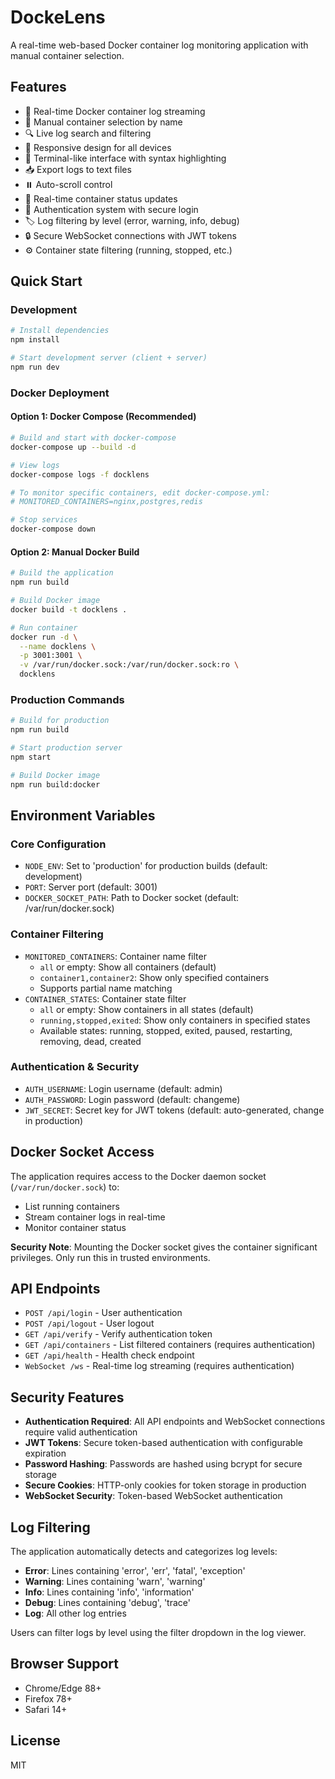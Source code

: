# DockeLens

A real-time web-based Docker container log monitoring application with manual container selection.

## Features

- 🐳 Real-time Docker container log streaming
- 🎯 Manual container selection by name
- 🔍 Live log search and filtering
- 📱 Responsive design for all devices
- 🎨 Terminal-like interface with syntax highlighting
- 📥 Export logs to text files
- ⏸️ Auto-scroll control
- 🔄 Real-time container status updates
- 🔐 Authentication system with secure login
- 🏷️ Log filtering by level (error, warning, info, debug)
- 🔒 Secure WebSocket connections with JWT tokens
- ⚙️ Container state filtering (running, stopped, etc.)

## Quick Start

### Development

```bash
# Install dependencies
npm install

# Start development server (client + server)
npm run dev
```

### Docker Deployment

#### Option 1: Docker Compose (Recommended)

```bash
# Build and start with docker-compose
docker-compose up --build -d

# View logs
docker-compose logs -f docklens

# To monitor specific containers, edit docker-compose.yml:
# MONITORED_CONTAINERS=nginx,postgres,redis

# Stop services
docker-compose down
```

#### Option 2: Manual Docker Build

```bash
# Build the application
npm run build

# Build Docker image
docker build -t docklens .

# Run container
docker run -d \
  --name docklens \
  -p 3001:3001 \
  -v /var/run/docker.sock:/var/run/docker.sock:ro \
  docklens
```

### Production Commands

```bash
# Build for production
npm run build

# Start production server
npm start

# Build Docker image
npm run build:docker
```

## Environment Variables

### Core Configuration
- `NODE_ENV`: Set to 'production' for production builds (default: development)
- `PORT`: Server port (default: 3001)
- `DOCKER_SOCKET_PATH`: Path to Docker socket (default: /var/run/docker.sock)

### Container Filtering
- `MONITORED_CONTAINERS`: Container name filter
  - `all` or empty: Show all containers (default)
  - `container1,container2`: Show only specified containers
  - Supports partial name matching
- `CONTAINER_STATES`: Container state filter
  - `all` or empty: Show containers in all states (default)
  - `running,stopped,exited`: Show only containers in specified states
  - Available states: running, stopped, exited, paused, restarting, removing, dead, created

### Authentication & Security
- `AUTH_USERNAME`: Login username (default: admin)
- `AUTH_PASSWORD`: Login password (default: changeme)
- `JWT_SECRET`: Secret key for JWT tokens (default: auto-generated, change in production)

## Docker Socket Access

The application requires access to the Docker daemon socket (`/var/run/docker.sock`) to:
- List running containers
- Stream container logs in real-time
- Monitor container status

**Security Note**: Mounting the Docker socket gives the container significant privileges. Only run this in trusted environments.

## API Endpoints

- `POST /api/login` - User authentication
- `POST /api/logout` - User logout
- `GET /api/verify` - Verify authentication token
- `GET /api/containers` - List filtered containers (requires authentication)
- `GET /api/health` - Health check endpoint
- `WebSocket /ws` - Real-time log streaming (requires authentication)

## Security Features

- **Authentication Required**: All API endpoints and WebSocket connections require valid authentication
- **JWT Tokens**: Secure token-based authentication with configurable expiration
- **Password Hashing**: Passwords are hashed using bcrypt for secure storage
- **Secure Cookies**: HTTP-only cookies for token storage in production
- **WebSocket Security**: Token-based WebSocket authentication

## Log Filtering

The application automatically detects and categorizes log levels:
- **Error**: Lines containing 'error', 'err', 'fatal', 'exception'
- **Warning**: Lines containing 'warn', 'warning'
- **Info**: Lines containing 'info', 'information'
- **Debug**: Lines containing 'debug', 'trace'
- **Log**: All other log entries

Users can filter logs by level using the filter dropdown in the log viewer.

## Browser Support

- Chrome/Edge 88+
- Firefox 78+
- Safari 14+

## License

MIT
